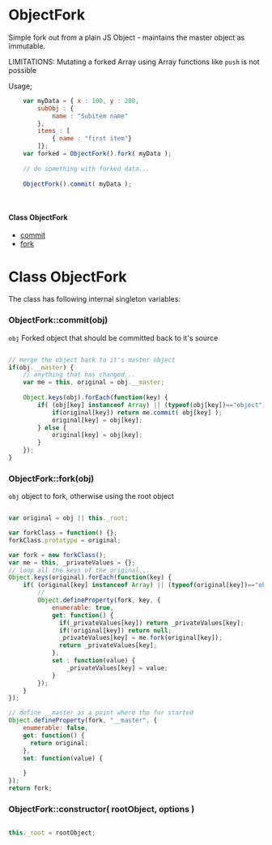 # ObjectFork

Simple fork out from a plain JS Object - maintains the master object as immutable.

LIMITATIONS: Mutating a forked Array using Array functions like `push` is not possible

Usage;
```javascript
    var myData = { x : 100, y : 200, 
        subObj : {
            name : "Subitem name"  
        },
        items : [
            { name : "first item"}
        ]};
    var forked = ObjectFork().fork( myData );
    
    // do something with forked data...
    
    ObjectFork().commit( myData );
    
        
```



















   

 


   
#### Class ObjectFork


- [commit](README.md#ObjectFork_commit)
- [fork](README.md#ObjectFork_fork)



   


   





   
# Class ObjectFork


The class has following internal singleton variables:
        
        
### <a name="ObjectFork_commit"></a>ObjectFork::commit(obj)
`obj` Forked object that should be committed back to it&#39;s source
 


```javascript

// merge the object back to it's master object
if(obj.__master) {
    // anything that has changed...
    var me = this, original = obj.__master;
    
    Object.keys(obj).forEach(function(key) {
        if( (obj[key] instanceof Array) || (typeof(obj[key])=="object") ) {
            if(original[key]) return me.commit( obj[key] );     
            original[key] = obj[key];
        } else {
            original[key] = obj[key];
        }
    });    
}
```

### <a name="ObjectFork_fork"></a>ObjectFork::fork(obj)
`obj` object to fork, otherwise using the root object
 


```javascript

var original = obj || this._root;

var forkClass = function() {};
forkClass.prototype = original;

var fork = new forkClass();
var me = this, _privateValues = {};
// loop all the keys of the original...
Object.keys(original).forEach(function(key) {
    if( (original[key] instanceof Array) || (typeof(original[key])=="object") ) {
        // 
        Object.defineProperty(fork, key, {
            enumerable: true,
            get: function() {
              if(_privateValues[key]) return _privateValues[key];
              if(!original[key]) return null;
              _privateValues[key] = me.fork(original[key]);
              return _privateValues[key];
            }, 
            set : function(value) {
                _privateValues[key] = value;
            }
        });         
    }
});

// define __master as a point where the for started
Object.defineProperty(fork, "__master", {
    enumerable: false,
    get: function() {
      return original;
    },
    set: function(value) {
      
    }
}); 
return fork;

```

### ObjectFork::constructor( rootObject, options )

```javascript

this._root = rootObject;
```
        


   


   




